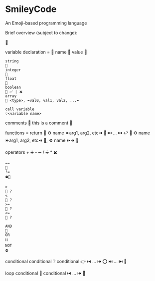 # SmileyCode
An Emoji-based programming language

Brief overview (subject to change):

<start symbol>                                                              🙂

variable declaration
    <declaration symbol> <type> <name> = <value> <end symbol>               📝 <type> name 🟰 value 🚫
    
    string                                                                  🧵
    integer                                                                 🧮
    float                                                                   🎳
    boolean                                                                 👻 ✅ | ❌
    array                                                                   📁 <type>, ➡️val0, val1, val2, ...⬅️

    call variable                                                           💡<variable name>

comments
    <comment> <body>                                                        💭 this is a comment 💭

functions
    <declaration> <func symbol> <name> <args> = <body> return <end symbol> 📝 ⚙️ name ⏩arg1, arg2, etc⏪ 🟰 ⏭️ ... ⏮️ ↩️ <return value>🚫
    <func symbol> <name> <args>                                             ⚙️ name ⏩arg1, arg2, etc⏪ 🚫, ⚙️ name ⏩⏪ 🚫

operators
    +                                                                       ➕
    -                                                                       ➖
    /                                                                       ➗
    *                                                                       ✖️

    ==                                                                      🔎
    !=                                                                      ⛔🔎

    >                                                                       🐋 ?
    <                                                                       🐢 ?
    >=                                                                      🐬 ?
    <=                                                                      🐊 ?

    AND                                                                     🔗
    OR                                                                      ⛓️
    NOT                                                                     ⛔

conditional
    <if symbol> conditional <then> <body> <else symbol> <body> <end symbol> ❔ conditional 👉 ⏭️ ... ⏮️ ⭕ ⏭️ ... ⏮️ 🚫

loop
    <loop symbol> conditional <body> <end loop symbol>                      🔄️ conditional ⏭️ ... ⏮️ 🚫

<end of file>          
